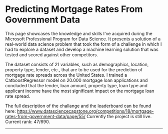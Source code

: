 # Predicting Mortgage Rates From Government Data
This page showcases the knowledge and skills I've acquired during the Microsoft Professional Program for Data Science. It presents a solution of a real-world data science problem that took the form of a challenge in which I had to explore a dataset and develop a machine learning solution that was tested and scored against other competitors.

The dataset consists of 21 variables, such as demographics, location, property type, lender, etc., that are to be used for the prediction of mortgage rate spreads across the United States. I trained a CatboostRegressor model on 20.000 mortgage loan applications and concluded that the lender, loan amount, property type, loan type and applicant income have the most significant impact on the mortgage loan rate spread.

The full description of the challange and the leaderboard can be found here:
https://www.datasciencecapstone.org/competitions/18/mortgage-rates-from-government-data/page/55/
Currently the project is still live.
Current rank: 47/690.

-------------------------------------------------------------------------------------------------------------------------------------------

